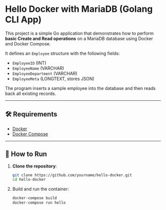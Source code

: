 # Hello Docker with MariaDB (Golang CLI App)

This project is a simple Go application that demonstrates how to perform **basic Create and Read operations** on a MariaDB database using Docker and Docker Compose.

It defines an `Employee` structure with the following fields:

- `EmployeeID` (INT)
- `EmployeeName` (VARCHAR)
- `EmployeeDepartment` (VARCHAR)
- `EmployeeMeta` (LONGTEXT, stores JSON)

The program inserts a sample employee into the database and then reads back all existing records.

---

## 🛠 Requirements

- [Docker](https://www.docker.com/)
- [Docker Compose](https://docs.docker.com/compose/)

---

## 🚀 How to Run

1. **Clone the repository**:

   ```bash
   git clone https://github.com/yourname/hello-docker.git
   cd hello-docker

   ```

2. Build and run the container:
   ```bash
   docker-compose build
   docker-compose run hello
   ```
